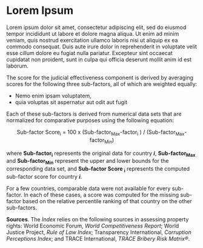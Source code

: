 # Lorem Ipsum

Lorem ipsum dolor sit amet, consectetur adipiscing elit, sed do eiusmod tempor incididunt ut labore et dolore magna aliqua. Ut enim ad minim veniam, quis nostrud exercitation ullamco laboris nisi ut aliquip ex ea commodo consequat. Duis aute irure dolor in reprehenderit in voluptate velit esse cillum dolore eu fugiat nulla pariatur. Excepteur sint occaecat cupidatat non proident, sunt in culpa qui officia deserunt mollit anim id est laborum.

The score for the judicial effectiveness component is derived by averaging scores for the following three sub-factors, all of which are weighted equally:

- Nemo enim ipsam voluptatem, 
- quia voluptas sit aspernatur aut odit aut fugit

Each of these sub-factors is derived from numerical data sets that are normalized for comparative purposes using the following equation:

<p align="center">
    Sub-factor Score<sub>i</sub> = 100 x (Sub-factor<sub>Max</sub>-factor<sub>i</sub> ) / (Sub-factor<sub>Max</sub>-factor<sub>Min</sub>)</p>

where **Sub-factor<sub>i</sub>** represents the original data for country ***i***, **Sub-factor<sub>Max</sub>** and **Sub-factor<sub>Min</sub>** represent the upper and lower bounds for the corresponding data set, and **Sub-factor Score <sub>i</sub>** represents the computed sub-factor score for country ***i***.

For a few countries, comparable data were not available for every sub-factor. In each of these cases, a score was computed for the missing sub-factor based on the relative percentile ranking of that country on the other sub-factors.

**Sources**. The *Index* relies on the following sources in assessing property rights: World Economic Forum, *World Competitiveness Report*; World Justice Project, *Rule of Law Index*; Transparency
International, *Corruption Perceptions Index*; and TRACE International, *TRACE Bribery Risk Matrix®*.
